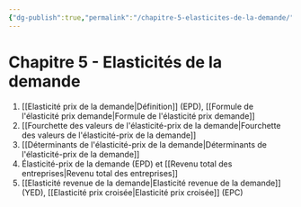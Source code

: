 ```yaml
---
{"dg-publish":true,"permalink":"/chapitre-5-elasticites-de-la-demande/","tags":["MOC","gardenEntry","gardenEntry","gardenEntry","gardenEntry","gardenEntry","gardenEntry","gardenEntry","gardenEntry","gardenEntry"]}
---
```



# Chapitre 5 - Elasticités de la demande

1. [[Elasticité prix de la demande\|Définition]] (EPD), [[Formule de l'élasticité prix demande\|Formule de l'élasticité prix demande]]
2. [[Fourchette des valeurs de l'élasticité-prix de la demande\|Fourchette des valeurs de l'élasticité-prix de la demande]]
3. [[Déterminants de l'élasticité-prix de la demande\|Déterminants de l'élasticité-prix de la demande]]
4. Élasticité-prix de la demande (EPD) et [[Revenu total des entreprises\|Revenu total des entreprises]]
5. [[Elasticité revenue de la demande\|Elasticité revenue de la demande]] (YED), [[Elasticité prix croisée\|Elasticité prix croisée]] (EPC)